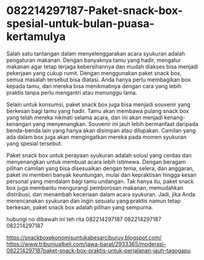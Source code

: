 # 082214297187-Paket-snack-box-spesial-untuk-bulan-puasa-kertamulya
Salah satu tantangan dalam menyelenggarakan acara syukuran adalah pengaturan makanan. Dengan banyaknya tamu yang hadir, mengatur makanan agar tetap terjaga kebersihannya dan mudah diakses bisa menjadi pekerjaan yang cukup rumit. Dengan menggunakan paket snack box, semua masalah tersebut bisa diatasi. Anda hanya perlu membagikan box kepada tamu, dan mereka bisa menikmatinya dengan cara yang lebih praktis tanpa perlu mengantri atau menunggu lama.

Selain untuk konsumsi, paket snack box juga bisa menjadi souvenir yang berkesan bagi tamu yang hadir. Tamu akan membawa pulang snack box yang telah mereka nikmati selama acara, dan ini akan menjadi kenang-kenangan yang menyenangkan. Souvenir ini jauh lebih bermanfaat daripada benda-benda lain yang hanya akan disimpan atau dilupakan. Camilan yang ada dalam box juga akan mengingatkan mereka pada momen syukuran yang spesial tersebut.

Paket snack box untuk perayaan syukuran adalah solusi yang cerdas dan menyenangkan untuk membuat acara lebih istimewa. Dengan beragam pilihan camilan yang bisa disesuaikan dengan tema, selera, dan anggaran, paket ini memberi banyak keuntungan, mulai dari kepraktisan hingga kesan personal yang mendalam bagi tamu undangan. Tak hanya itu, paket snack box juga membantu mengurangi pemborosan makanan, memudahkan distribusi, dan menambah keceriaan dalam acara syukuran. Jadi, jika Anda merencanakan syukuran dan ingin sesuatu yang praktis namun tetap berkesan, paket snack box adalah pilihan yang sempurna.

hubungi no dibawah ini teh rita 082214297187 082214297187 082214297187

https://snackboxekonomisuntukabesarciburuy.blogspot.com/
https://www.tribunjualbeli.com/jawa-barat/2933365/moderasi-082214297187paket-snack-box-praktis-untuk-perjalanan-jauh-tagogapu
